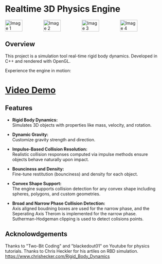 # Realtime 3D Physics Engine

<div style="display: flex; justify-content: space-around;">
  <img src="https://github.com/user-attachments/assets/26add229-bdab-4f4f-baab-092169b9dd7f" style="width: 45%;" alt="Image 1" />
    <img src="https://github.com/user-attachments/assets/0bf08a96-a131-4997-9439-69bed432c903" style="width: 45%;" alt="Image 2" />
  <img src="https://github.com/user-attachments/assets/f1f3a720-3e13-48c1-9373-dfe694f22643" style="width: 45%;" alt="Image 3" />
  <img src="https://github.com/user-attachments/assets/56fbeed0-df99-44bc-b837-a8b3e40b4569" style="width: 45%;" alt="Image 4" />
</div>


## Overview

This project is a simulation tool real-time rigid body dynamics. Developed in C++ and rendered with OpenGL.

Experience the engine in motion:

# [Video Demo](https://www.youtube.com/watch?v=YO55TEJMftM)

## Features

- **Rigid Body Dynamics:**  
  Simulates 3D objects with properties like mass, velocity, and rotation.

- **Dynamic Gravity:**  
  Customize gravity strength and direction.

- **Impulse-Based Collision Resolution:**  
  Realistic collision responses computed via impulse methods ensure objects behave naturally upon impact.

- **Bounciness and Density:**  
  Fine-tune restitution (bounciness) and density for each object.

- **Convex Shape Support:**  
  The engine supports collision detection for any convex shape including spheres, polygons, and custom geometries.

- **Broad and Narrow Phase Collision Detection:**  
  Axis allgned boudning boxes are used for the narrow phase, and the Seperating Axis Therom is implemented for the narrow phase. Sutherman-Hodgeman clipping is used to detect colisions points.

## Acknolowdgements

Thanks to "Two-Bit Coding" and "blackedout01" on Youtube for physics tutorials.
Thanks to Chris Heckler for his artiles on RBD simulation. https://www.chrishecker.com/Rigid_Body_Dynamics 
